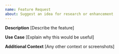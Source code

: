 ```yaml
---
name: Feature Request
about: Suggest an idea for research or enhancement
---
```

**Description**
[Describe the feature]

**Use Case**
[Explain why this would be useful]

**Additional Context**
[Any other context or screenshots]
